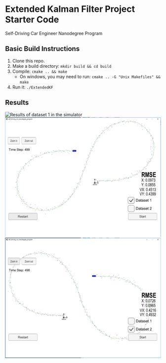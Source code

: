 # Extended Kalman Filter Project Starter Code
Self-Driving Car Engineer Nanodegree Program

## Basic Build Instructions

1. Clone this repo.
2. Make a build directory: `mkdir build && cd build`
3. Compile: `cmake .. && make` 
   * On windows, you may need to run: `cmake .. -G "Unix Makefiles" && make`
4. Run it: `./ExtendedKF `

## Results

<img src="udacity.gif" alt="Results of dataset 1 in the simulator">

<img src="dataset1_result.png" alt="Dataset 1">

<img src="dataset2_result.png" alt="Dataset 2">
